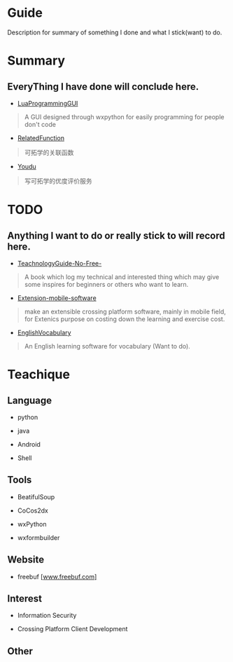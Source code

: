 # Guide
Description for summary of something I done and what I stick(want) to do.

# Summary
EveryThing I have done will conclude here.
----
- [LuaProgrammingGUI](https://github.com/jinzhuwuyan/LuaProgrammingGUI) 
> A GUI designed through wxpython for easily programming for people don't code

- [RelatedFunction](https://github.com/jinzhuwuyan/RelatedFunction)
> 可拓学的关联函数

- [Youdu](https://github.com/jinzhuwuyan/Youdu)
> 写可拓学的优度评价服务

# TODO
Anything I want to do or really stick to will record here.
---
- [TeachnologyGuide-No-Free-](https://github.com/jinzhuwuyan/TeachnologyGuide-No-Free-)
> A book which log my technical and interested thing which may give some inspires for beginners or others who want to learn.

- [Extension-mobile-software](https://github.com/jinzhuwuyan/Extension-mobile-software)
> make an extensible crossing platform software, mainly in mobile field, for Extenics purpose on costing down the learning and exercise cost.

- [EnglishVocabulary](https://github.com/jinzhuwuyan/EnglishVocabulary)
> An English learning software for vocabulary (Want to do).

# Teachique 
## Language
- python

- java

- Android

- Shell


## Tools
- BeatifulSoup

- CoCos2dx

- wxPython


- wxformbuilder


## Website
- freebuf
[www.freebuf.com]

## Interest
- Information Security


- Crossing Platform Client Development



## Other
